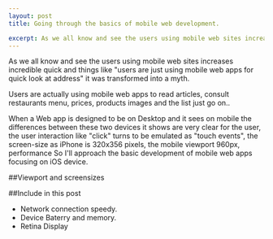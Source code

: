 ```yaml
---
layout: post
title: Going through the basics of mobile web development.

excerpt: As we all know and see the users using mobile web sites increases incredible quick and things like "users are just using mobile web apps for quick look at address" it was transformed into a myth.
---
```


As we all know and see the users using mobile web sites increases incredible quick and things like "users are just using mobile web apps for quick look at address" it was transformed into a myth.

Users are actually using mobile web apps to read articles, consult restaurants menu, prices, products images and the list just go on..

When a Web app is designed to be on Desktop and it sees on mobile the differences between these two devices it shows are very clear for the user, the user interaction like "click" turns to be emulated as "touch events", the screen-size as iPhone is 320x356 pixels, the mobile viewport 960px, performance
So I'll approach the basic development of mobile web apps focusing on iOS device.

##Viewport and screensizes


##Include in this post
- Network connection speedy.
- Device Baterry and memory.
- Retina Display